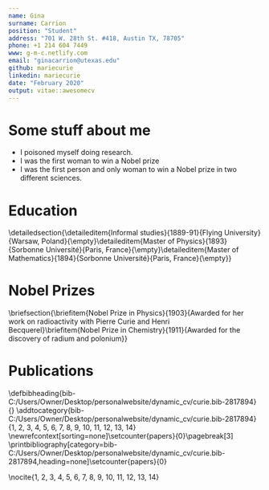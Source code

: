 ```yaml
---
name: Gina
surname: Carrion
position: "Student"
address: "701 W. 28th St. #418, Austin TX, 78705"
phone: +1 214 604 7449
www: g-m-c.netlify.com
email: "ginacarrion@utexas.edu"
github: mariecurie
linkedin: mariecurie
date: "February 2020"
output: vitae::awesomecv
---
```




# Some stuff about me

 * I poisoned myself doing research.
 * I was the first woman to win a Nobel prize
 * I was the first person and only woman to win a Nobel prize in two different sciences.

# Education

\detailedsection{\detaileditem{Informal studies}{1889-91}{Flying University}{Warsaw, Poland}{\empty}\detaileditem{Master of Physics}{1893}{Sorbonne Université}{Paris, France}{\empty}\detaileditem{Master of Mathematics}{1894}{Sorbonne Université}{Paris, France}{\empty}}

# Nobel Prizes

\briefsection{\briefitem{Nobel Prize in Physics}{1903}{Awarded for her work on radioactivity with Pierre Curie and Henri Becquerel}\briefitem{Nobel Prize in Chemistry}{1911}{Awarded for the discovery of radium and polonium}}

# Publications

\defbibheading{bib-C:/Users/Owner/Desktop/personalwebsite/dynamic_cv/curie.bib-2817894}{}
\addtocategory{bib-C:/Users/Owner/Desktop/personalwebsite/dynamic_cv/curie.bib-2817894}{1,
2,
3,
4,
5,
6,
7,
8,
9,
10,
11,
12,
13,
14}
\newrefcontext[sorting=none]\setcounter{papers}{0}\pagebreak[3]
\printbibliography[category=bib-C:/Users/Owner/Desktop/personalwebsite/dynamic_cv/curie.bib-2817894,heading=none]\setcounter{papers}{0}

\nocite{1,
2,
3,
4,
5,
6,
7,
8,
9,
10,
11,
12,
13,
14}

